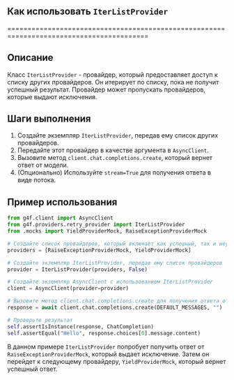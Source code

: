 ## Как использовать `IterListProvider` 
=========================================================================================

Описание
-------------------------
Класс `IterListProvider`  -  провайдер, который предоставляет доступ к списку других провайдеров. 
Он итерирует по списку, пока не получит успешный результат. 
Провайдер может пропускать провайдеров, которые выдают исключения.

Шаги выполнения
-------------------------
1. Создайте экземпляр `IterListProvider`, передав ему список других провайдеров.
2. Передайте этот провайдер в качестве аргумента в `AsyncClient`.
3. Вызовите метод `client.chat.completions.create`, который вернет ответ от модели.
4. (Опционально) Используйте `stream=True` для получения ответа в виде потока.

Пример использования
-------------------------

```python
from g4f.client import AsyncClient
from g4f.providers.retry_provider import IterListProvider
from .mocks import YieldProviderMock, RaiseExceptionProviderMock

# Создайте список провайдеров, который включает как успешный, так и неуспешный провайдер
providers = [RaiseExceptionProviderMock, YieldProviderMock]

# Создайте экземпляр IterListProvider, передав ему список провайдеров
provider = IterListProvider(providers, False)

# Создайте экземпляр AsyncClient с использованием IterListProvider
client = AsyncClient(provider=provider)

# Вызовите метод client.chat.completions.create для получения ответа от модели
response = await client.chat.completions.create(DEFAULT_MESSAGES, "")

# Проверьте результат
self.assertIsInstance(response, ChatCompletion)
self.assertEqual("Hello", response.choices[0].message.content)
```

В данном примере `IterListProvider` попробует получить ответ от `RaiseExceptionProviderMock`, который выдает исключение. 
Затем он перейдет к следующему провайдеру, `YieldProviderMock`, который вернет успешный ответ.